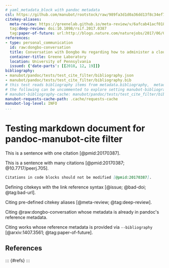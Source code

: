 ```yaml
---
# yaml_metadata_block with pandoc metadata
csl: https://github.com/manubot/rootstock/raw/989fa3d1d0a36dd13f8c34ef7615f424766bc4fc/build/assets/style.csl
citekey-aliases:
  meta-review: https://greenelab.github.io/meta-review/v/6afcab41acf01822f8af8760184cd3cb2d67ab5f/
  tag:deep-review: doi:10.1098/rsif.2017.0387
  tag:paper-of-future: url:http://blogs.nature.com/naturejobs/2017/06/01/techblog-c-titus-brown-predicting-the-paper-of-the-future
references:
- type: personal_communication
  id: raw:dongbo-conversation
  title: Conversation with Dongbo Hu regarding how to administer a cloud server
  container-title: Greene Laboratory
  location: University of Pennsylvania
  issued: {'date-parts': [[2018, 12, 19]]}
bibliography:
- manubot/pandoc/tests/test_cite_filter/bibliography.json
- manubot/pandoc/tests/test_cite_filter/bibliography.bib
# this test reads bibliography items from metadata.bibliography,  metadata.references, and .cache/requests-cache.
# the following can be uncommented to explore setting manubot-bibliography-cache
# manubot-bibliography-cache: manubot/pandoc/tests/test_cite_filter/bibliography-cache.json
manubot-requests-cache-path: .cache/requests-cache
manubot-log-level: INFO
...
```


# Testing markdown document for pandoc-manubot-cite filter

This is a sentence with one citation [@pmid:20170387].

This is a sentence with many citations [@pmid:20170387; @10.7717/peerj.705].

```markdown
Citations in code blocks should not be modified [@pmid:20170387].
```

Defining citekeys with the link reference syntax [@issue; @bad-doi; @tag:bad-url].

[@issue]: url:https://github.com/manubot/manubot/pull/189
[@bad-doi]:
  doi:10.1016/S0022-2836(05)80360-2

[@tag:bad-url]: url:https://openreview.net/forum?id=HkwoSDPgg

Citing pre-defined citekey aliases [@meta-review; @tag:deep-review].

Citing @raw:dongbo-conversation whose metadata is already in pandoc's reference metadata.

Citing works whose reference metadata is provided via `--bibliography` [@arxiv:1407.3561; @tag:paper-of-future].

## References

::: {#refs}
:::
